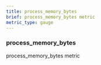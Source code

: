 ```yaml
---
title: process_memory_bytes
brief: process_memory_bytes metric
metric_type: gauge
---
```

### process_memory_bytes

process_memory_bytes metric